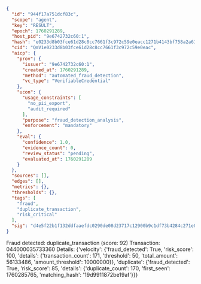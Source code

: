 ```json
{
  "id": "944f17a751dcf83c",
  "scope": "agent",
  "key": "RESULT",
  "epoch": 1760291289,
  "host_pid": "9e6742732c60:1",
  "hash": "e0233d8b03fce61d28c8cc7661f3c972c59e0eacc1271b4143bf758a2a61e14a",
  "cid": "QmV1e0233d8b03fce61d28c8cc7661f3c972c59e0eac",
  "aicp": {
    "prov": {
      "issuer": "9e6742732c60:1",
      "created_at": 1760291289,
      "method": "automated_fraud_detection",
      "vc_type": "VerifiableCredential"
    },
    "ucon": {
      "usage_constraints": [
        "no_pii_export",
        "audit_required"
      ],
      "purpose": "fraud_detection_analysis",
      "enforcement": "mandatory"
    },
    "eval": {
      "confidence": 1.0,
      "evidence_count": 0,
      "review_status": "pending",
      "evaluated_at": 1760291289
    }
  },
  "sources": [],
  "edges": [],
  "metrics": {},
  "thresholds": {},
  "tags": [
    "fraud",
    "duplicate_transaction",
    "risk_critical"
  ],
  "sig": "d4e5f22b1f132ddfaaefdc0290de08d23717c12900b9c1df73b4284c271e80ae"
}
```

Fraud detected: duplicate_transaction (score: 92)
Transaction: 044000035733360
Details: {'velocity': {'fraud_detected': True, 'risk_score': 100, 'details': {'transaction_count': 171, 'threshold': 50, 'total_amount': 56133486, 'amount_threshold': 10000000}}, 'duplicate': {'fraud_detected': True, 'risk_score': 85, 'details': {'duplicate_count': 170, 'first_seen': 1760285765, 'matching_hash': '19d9911872be19af'}}}